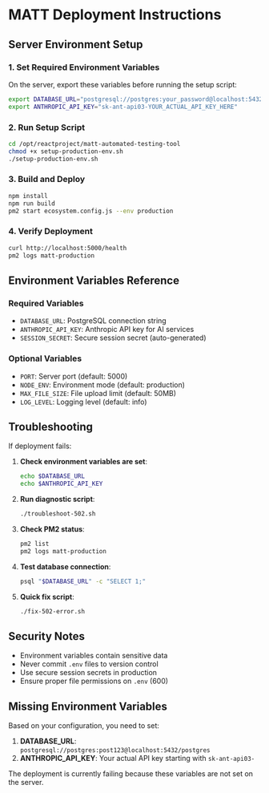 # MATT Deployment Instructions

## Server Environment Setup

### 1. Set Required Environment Variables

On the server, export these variables before running the setup script:

```bash
export DATABASE_URL="postgresql://postgres:your_password@localhost:5432/postgres"
export ANTHROPIC_API_KEY="sk-ant-api03-YOUR_ACTUAL_API_KEY_HERE"
```

### 2. Run Setup Script

```bash
cd /opt/reactproject/matt-automated-testing-tool
chmod +x setup-production-env.sh
./setup-production-env.sh
```

### 3. Build and Deploy

```bash
npm install
npm run build
pm2 start ecosystem.config.js --env production
```

### 4. Verify Deployment

```bash
curl http://localhost:5000/health
pm2 logs matt-production
```

## Environment Variables Reference

### Required Variables
- `DATABASE_URL`: PostgreSQL connection string
- `ANTHROPIC_API_KEY`: Anthropic API key for AI services
- `SESSION_SECRET`: Secure session secret (auto-generated)

### Optional Variables
- `PORT`: Server port (default: 5000)
- `NODE_ENV`: Environment mode (default: production)
- `MAX_FILE_SIZE`: File upload limit (default: 50MB)
- `LOG_LEVEL`: Logging level (default: info)

## Troubleshooting

If deployment fails:

1. **Check environment variables are set**:
   ```bash
   echo $DATABASE_URL
   echo $ANTHROPIC_API_KEY
   ```

2. **Run diagnostic script**:
   ```bash
   ./troubleshoot-502.sh
   ```

3. **Check PM2 status**:
   ```bash
   pm2 list
   pm2 logs matt-production
   ```

4. **Test database connection**:
   ```bash
   psql "$DATABASE_URL" -c "SELECT 1;"
   ```

5. **Quick fix script**:
   ```bash
   ./fix-502-error.sh
   ```

## Security Notes

- Environment variables contain sensitive data
- Never commit `.env` files to version control
- Use secure session secrets in production
- Ensure proper file permissions on `.env` (600)

## Missing Environment Variables

Based on your configuration, you need to set:

1. **DATABASE_URL**: `postgresql://postgres:post123@localhost:5432/postgres`
2. **ANTHROPIC_API_KEY**: Your actual API key starting with `sk-ant-api03-`

The deployment is currently failing because these variables are not set on the server.